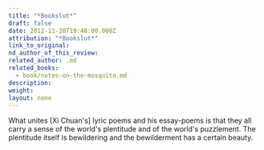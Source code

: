 ```yaml
---
title: "*Bookslut*"
draft: false
date: 2012-11-20T19:48:00.000Z
attribution: "*Bookslut*"
link_to_original:
nd_author_of_this_review:
related_author: .md
related_books:
  - book/notes-on-the-mosquito.md
description:
weight:
layout: none
---
```

What unites [Xi Chuan's] lyric poems and his essay-poems is that they all carry a sense of the world's plentitude and of the world's puzzlement. The plentitude itself is bewildering and the bewilderment has a certain beauty.

